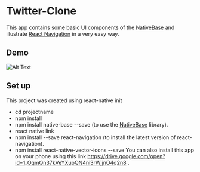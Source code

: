 # Twitter-Clone
  This app contains some basic UI components of the  [NativeBase](https://docs.nativebase.io/Components.html#Components) and illustrate [React Navigation](https://reactnavigation.org/) in a very easy way.
 
## Demo 

  ![Alt Text](https://user-images.githubusercontent.com/16924139/34470786-79fb0dfe-ef5f-11e7-8650-f603c9ddbdb7.gif)
  
  ## Set up
  This project was created using react-native init 
  * cd projectname
  * npm install
  * npm install native-base --save  (to use the [NativeBase](https://docs.nativebase.io/Components.html#Components) library).
  * react native link
  * npm install --save react-navigation (to install the latest version of react-navigation).
  * npm install react-native-vector-icons --save 
You can also install this app on your phone using this link https://drive.google.com/open?id=1_OqmQn37kVeYXupQN4ni3rWjjnO4q2n8 .
  
  
